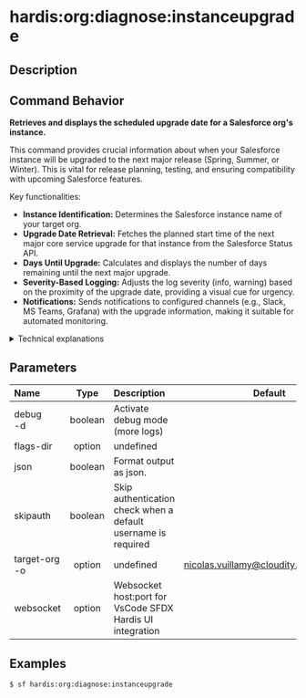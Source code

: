 <!-- This file has been generated with command 'sf hardis:doc:plugin:generate'. Please do not update it manually or it may be overwritten -->
# hardis:org:diagnose:instanceupgrade

## Description


## Command Behavior

**Retrieves and displays the scheduled upgrade date for a Salesforce org's instance.**

This command provides crucial information about when your Salesforce instance will be upgraded to the next major release (Spring, Summer, or Winter). This is vital for release planning, testing, and ensuring compatibility with upcoming Salesforce features.

Key functionalities:

- **Instance Identification:** Determines the Salesforce instance name of your target org.
- **Upgrade Date Retrieval:** Fetches the planned start time of the next major core service upgrade for that instance from the Salesforce Status API.
- **Days Until Upgrade:** Calculates and displays the number of days remaining until the next major upgrade.
- **Severity-Based Logging:** Adjusts the log severity (info, warning) based on the proximity of the upgrade date, providing a visual cue for urgency.
- **Notifications:** Sends notifications to configured channels (e.g., Slack, MS Teams, Grafana) with the upgrade information, making it suitable for automated monitoring.

<details>
<summary>Technical explanations</summary>

The command's technical implementation involves:

- **Salesforce SOQL Query:** It first queries the `Organization` object in Salesforce to get the `InstanceName` of the target org.
- **Salesforce Status API Integration:** It makes an HTTP GET request to the Salesforce Status API (`https://api.status.salesforce.com/v1/instances/{instanceName}/status`) to retrieve detailed information about the instance, including scheduled maintenances.
- **Data Parsing:** It parses the JSON response from the Status API to extract the relevant major release upgrade information.
- **Date Calculation:** Uses the `moment` library to calculate the difference in days between the current date and the planned upgrade date.
- **Notification Integration:** It integrates with the `NotifProvider` to send notifications, including the instance name, upgrade date, and days remaining, along with relevant metrics for monitoring dashboards.
- **User Feedback:** Provides clear messages to the user about the upgrade status and proximity.
</details>


## Parameters

| Name              |  Type   | Description                                                   |                Default                 | Required | Options |
|:------------------|:-------:|:--------------------------------------------------------------|:--------------------------------------:|:--------:|:-------:|
| debug<br/>-d      | boolean | Activate debug mode (more logs)                               |                                        |          |         |
| flags-dir         | option  | undefined                                                     |                                        |          |         |
| json              | boolean | Format output as json.                                        |                                        |          |         |
| skipauth          | boolean | Skip authentication check when a default username is required |                                        |          |         |
| target-org<br/>-o | option  | undefined                                                     | nicolas.vuillamy@cloudity.com.playnico |          |         |
| websocket         | option  | Websocket host:port for VsCode SFDX Hardis UI integration     |                                        |          |         |

## Examples

```shell
$ sf hardis:org:diagnose:instanceupgrade
```


